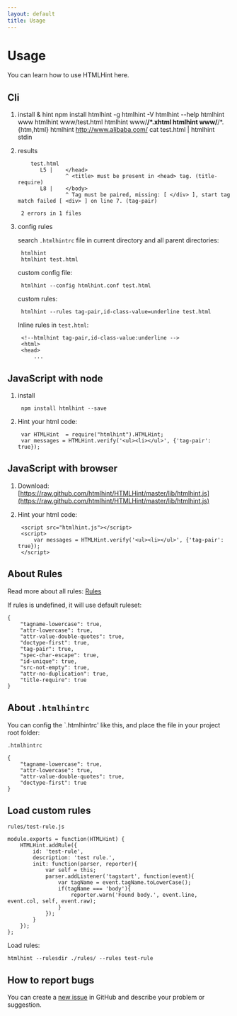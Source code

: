 ```yaml
---
layout: default
title: Usage
---
```

# Usage

You can learn how to use HTMLHint here.

## Cli

1. install & hint
        npm install htmlhint -g
        htmlhint -V
        htmlhint --help
        htmlhint www
        htmlhint www/test.html
        htmlhint www/**/*.xhtml
        htmlhint www/**/*.{htm,html}
        htmlhint http://www.alibaba.com/
        cat test.html | htmlhint stdin
2. results

           test.html
              L5 |    </head>
                      ^ <title> must be present in <head> tag. (title-require)
              L8 |    </body>
                      ^ Tag must be paired, missing: [ </div> ], start tag match failed [ <div> ] on line 7. (tag-pair)

        2 errors in 1 files

3. config rules

    search `.htmlhintrc` file in current directory and all parent directories:

        htmlhint
        htmlhint test.html

    custom config file:

        htmlhint --config htmlhint.conf test.html

    custom rules:

        htmlhint --rules tag-pair,id-class-value=underline test.html

    Inline rules in `test.html`:

        <!--htmlhint tag-pair,id-class-value:underline -->
        <html>
        <head>
            ...

## JavaScript with node

1. install

        npm install htmlhint --save

2. Hint your html code:

        var HTMLHint  = require("htmlhint").HTMLHint;
        var messages = HTMLHint.verify('<ul><li></ul>', {'tag-pair': true});

## JavaScript with browser

1. Download: [https://raw.github.com/htmlhint/HTMLHint/master/lib/htmlhint.js](https://raw.github.com/htmlhint/HTMLHint/master/lib/htmlhint.js)

2. Hint your html code:

        <script src="htmlhint.js"></script>
        <script>
            var messages = HTMLHint.verify('<ul><li></ul>', {'tag-pair': true});
        </script>

## About Rules

Read more about all rules: [Rules](Rules)

If rules is undefined, it will use default ruleset:

    {
        "tagname-lowercase": true,
        "attr-lowercase": true,
        "attr-value-double-quotes": true,
        "doctype-first": true,
        "tag-pair": true,
        "spec-char-escape": true,
        "id-unique": true,
        "src-not-empty": true,
        "attr-no-duplication": true,
        "title-require": true
    }

## About `.htmlhintrc`

You can config the `.htmlhintrc' like this, and place the file in your project root folder:

`.htmlhintrc`

    {
        "tagname-lowercase": true,
        "attr-lowercase": true,
        "attr-value-double-quotes": true,
        "doctype-first": true
    }

## Load custom rules

`rules/test-rule.js`

    module.exports = function(HTMLHint) {
        HTMLHint.addRule({
            id: 'test-rule',
            description: 'test rule.',
            init: function(parser, reporter){
                var self = this;
                parser.addListener('tagstart', function(event){
                    var tagName = event.tagName.toLowerCase();
                    if(tagName === 'body'){
                        reporter.warn('Found body.', event.line, event.col, self, event.raw);
                    }
                });
            }
        });
    };

Load rules:

    htmlhint --rulesdir ./rules/ --rules test-rule

## How to report bugs

You can create a [new issue](https://github.com/htmlhint/HTMLHint/issues/new) in GitHub and describe your problem or suggestion.
